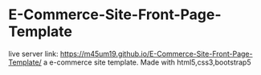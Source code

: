# E-Commerce-Site-Front-Page-Template 
live server link: https://m45um19.github.io/E-Commerce-Site-Front-Page-Template/
a e-commerce site template. Made with html5,css3,bootstrap5

